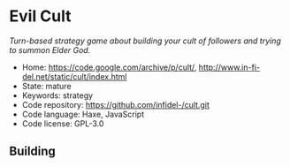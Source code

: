 # Evil Cult

_Turn-based strategy game about building your cult of followers and trying to summon Elder God._

- Home: https://code.google.com/archive/p/cult/, http://www.in-fi-del.net/static/cult/index.html
- State: mature
- Keywords: strategy
- Code repository: https://github.com/infidel-/cult.git
- Code language: Haxe, JavaScript
- Code license: GPL-3.0

## Building
